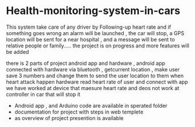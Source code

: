 # Health-monitoring-system-in-cars
This system take care of any driver by Following-up heart rate
and if something goes wrong an alarm will be launched , the car will stop,
a GPS location will be sent for a near hospital , and a message will be sent to
relative people or family..... the project is on progress and more features will be added


there is 2 parts of project android app and hardware , android app connected with hardware via bluetooth , 
getcurrent location , make user save  3 numbers and change them to send the user location to them when heart attack happen 
 hardware read heart rate of user and connect with app we have worked at device that maesure heart rate  and deos not work at 
 controller in car that will stop it 
 
 * Android app , and Arduino code are available in sperated folder 
 * documentation for project with steps in web templete 
 * as overview of project presention is available 
				
